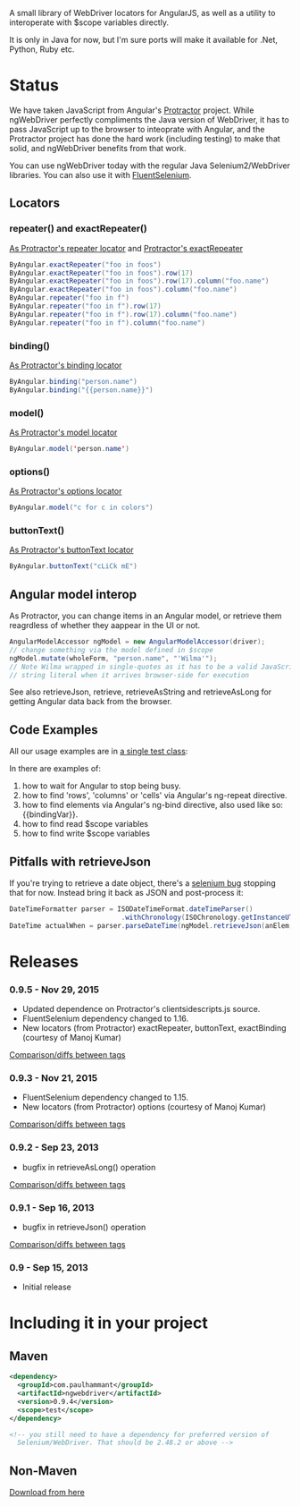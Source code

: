 A small library of WebDriver locators for AngularJS, as well as a utility to interoperate with $scope variables directly.

It is only in Java for now, but I'm sure ports will make it available for .Net, Python, Ruby etc.

# Status

We have taken JavaScript from Angular's [Protractor](https://github.com/angular/protractor) project. While ngWebDriver perfectly compliments the Java version of WebDriver, it has to pass JavaScript up to the browser to inteoprate with Angular, and the Protractor project has done the hard work (including testing) to make that solid, and ngWebDriver benefits from that work.

You can use ngWebDriver today with the regular Java Selenium2/WebDriver libraries. You can also use it with [FluentSelenium](https://github.com/SeleniumHQ/fluent-selenium).

## Locators

### repeater() and exactRepeater()

[As Protractor's repeater locator](https://angular.github.io/protractor/#/api?view=ProtractorBy.prototype.repeater) and [Protractor's exactRepeater](https://angular.github.io/protractor/#/api?view=ProtractorBy.prototype.exactRepeater) 

```java
ByAngular.exactRepeater("foo in foos")
ByAngular.exactRepeater("foo in foos").row(17)
ByAngular.exactRepeater("foo in foos").row(17).column("foo.name")
ByAngular.exactRepeater("foo in foos").column("foo.name")
ByAngular.repeater("foo in f")
ByAngular.repeater("foo in f").row(17)
ByAngular.repeater("foo in f").row(17).column("foo.name")
ByAngular.repeater("foo in f").column("foo.name")
```

### binding()

[As Protractor's binding locator](https://angular.github.io/protractor/#/api?view=ProtractorBy.prototype.binding)

```java
ByAngular.binding("person.name")
ByAngular.binding("{{person.name}}")
```

### model()

[As Protractor's model locator](https://angular.github.io/protractor/#/api?view=ProtractorBy.prototype.model)

```java
ByAngular.model('person.name')
```

### options()

[As Protractor's options locator](https://angular.github.io/protractor/#/api?view=ProtractorBy.prototype.options)

```java
ByAngular.model("c for c in colors")
```
### buttonText()

[As Protractor's buttonText locator](https://angular.github.io/protractor/#/api?view=ProtractorBy.prototype.buttonText)

```java
ByAngular.buttonText("cLiCk mE")
```

## Angular model interop

As Protractor, you can change items in an Angular model, or retrieve them reagrdless of whether they aappear in the UI or not.

```java
AngularModelAccessor ngModel = new AngularModelAccessor(driver);
// change something via the model defined in $scope 
ngModel.mutate(wholeForm, "person.name", "'Wilma'");
// Note Wilma wrapped in single-quotes as it has to be a valid JavaScript 
// string literal when it arrives browser-side for execution 
```

See also retrieveJson, retrieve, retrieveAsString and retrieveAsLong for getting Angular data back from the browser.

## Code Examples

All our usage examples are in [a single test class](https://github.com/paul-hammant/ngWebDriver/blob/master/src/test/java/com/paulhammant/ngwebdriver/AngularAndWebDriverTest.java): 

In there are examples of:

1. how to wait for Angular to stop being busy.
1. how to find 'rows', 'columns' or 'cells' via Angular's ng-repeat directive.
1. how to find elements via Angular's ng-bind directive, also used like so: {{bindingVar}}.
1. how to find read $scope variables
1. how to find write $scope variables

## Pitfalls with retrieveJson

If you're trying to retrieve a date object, there's a [selenium bug](http://code.google.com/p/selenium/issues/detail?id=6267) stopping that for now. Instead bring it back as JSON and post-process it:

```java
DateTimeFormatter parser = ISODateTimeFormat.dateTimeParser()
                            .withChronology(ISOChronology.getInstanceUTC());
DateTime actualWhen = parser.parseDateTime(ngModel.retrieveJson(anElem, "myDateField").replace("\"", ""));
```

# Releases

### 0.9.5 - Nov 29, 2015

* Updated dependence on Protractor's clientsidescripts.js source.
* FluentSelenium dependency changed to 1.16.
* New locators (from Protractor) exactRepeater, buttonText, exactBinding (courtesy of Manoj Kumar)

[Comparison/diffs between tags](https://github.com/paul-hammant/ngWebDriver/compare/ngwebdriver-0.9.3...ngwebdriver-0.9.4)

### 0.9.3 - Nov 21, 2015

* FluentSelenium dependency changed to 1.15.
* New locators (from Protractor) options (courtesy of Manoj Kumar)

[Comparison/diffs between tags](https://github.com/paul-hammant/ngWebDriver/compare/ngwebdriver-0.9.2...ngwebdriver-0.9.3)

### 0.9.2 - Sep 23, 2013

* bugfix in retrieveAsLong() operation

[Comparison/diffs between tags](https://github.com/paul-hammant/ngWebDriver/compare/ngwebdriver-0.9.1...ngwebdriver-0.9.2)

### 0.9.1 - Sep 16, 2013

* bugfix in retrieveJson() operation

[Comparison/diffs between tags](https://github.com/paul-hammant/ngWebDriver/compare/ngwebdriver-0.9...ngwebdriver-0.9.1)

### 0.9 - Sep 15, 2013

* Initial release

# Including it in your project

## Maven

```xml
<dependency>
  <groupId>com.paulhammant</groupId>
  <artifactId>ngwebdriver</artifactId>
  <version>0.9.4</version>
  <scope>test</scope>
</dependency>

<!-- you still need to have a dependency for preferred version of 
  Selenium/WebDriver. That should be 2.48.2 or above -->
```

## Non-Maven

[Download from here](http://search.maven.org/#search%7Cga%7C1%7Ca%3A%22ngwebdriver%22)
